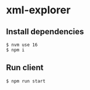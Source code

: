 # xml-explorer

## Install dependencies
```$bash
$ nvm use 16
$ npm i
```

## Run client
```bash
$ npm run start
```
